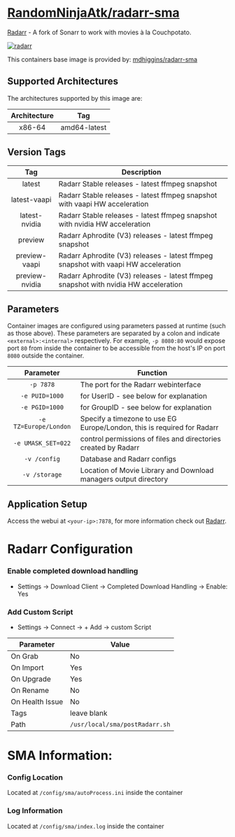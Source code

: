 # [RandomNinjaAtk/radarr-sma](https://github.com/RandomNinjaAtk/docker-radarr-sma)

[Radarr](https://github.com/Radarr/Radarr) - A fork of Sonarr to work with movies à la Couchpotato.


[![radarr](https://raw.githubusercontent.com/linuxserver/docker-templates/master/linuxserver.io/img/radarr.png)](https://github.com/Radarr/Radarr)

This containers base image is provided by: [mdhiggins/radarr-sma](https://github.com/mdhiggins/radarr-sma)


## Supported Architectures

The architectures supported by this image are:

| Architecture | Tag |
| :----: | --- |
| x86-64 | amd64-latest |

## Version Tags

| Tag | Description |
| :----: | --- |
| latest | Radarr Stable releases - latest ffmpeg snapshot |
| latest-vaapi | Radarr Stable releases - latest ffmpeg snapshot with vaapi HW acceleration |
| latest-nvidia | Radarr Stable releases - latest ffmpeg snapshot with nvidia HW acceleration |
| preview | Radarr Aphrodite (V3) releases - latest ffmpeg snapshot |
| preview-vaapi | Radarr Aphrodite (V3) releases - latest ffmpeg snapshot with vaapi HW acceleration |
| preview-nvidia | Radarr Aphrodite (V3) releases - latest ffmpeg snapshot with nvidia HW acceleration |

## Parameters

Container images are configured using parameters passed at runtime (such as those above). These parameters are separated by a colon and indicate `<external>:<internal>` respectively. For example, `-p 8080:80` would expose port `80` from inside the container to be accessible from the host's IP on port `8080` outside the container.

| Parameter | Function |
| :----: | --- |
| `-p 7878` | The port for the Radarr webinterface |
| `-e PUID=1000` | for UserID - see below for explanation |
| `-e PGID=1000` | for GroupID - see below for explanation |
| `-e TZ=Europe/London` | Specify a timezone to use EG Europe/London, this is required for Radarr |
| `-e UMASK_SET=022` | control permissions of files and directories created by Radarr |
| `-v /config` | Database and Radarr configs |
| `-v /storage` | Location of Movie Library and Download managers output directory |

## Application Setup

Access the webui at `<your-ip>:7878`, for more information check out [Radarr](https://radarr.video/).

# Radarr Configuration

### Enable completed download handling
* Settings -> Download Client -> Completed Download Handling -> Enable: Yes

### Add Custom Script
* Settings -> Connect -> + Add -> custom Script

| Parameter | Value |
| --- | --- |
| On Grab | No |
| On Import | Yes |
| On Upgrade | Yes |
| On Rename | No |
| On Health Issue | No |
| Tags | leave blank |
| Path | `/usr/local/sma/postRadarr.sh` |

# SMA Information:

### Config Location
Located at `/config/sma/autoProcess.ini` inside the container

### Log Information
Located at `/config/sma/index.log` inside the container
